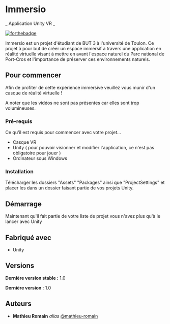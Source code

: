 # Immersio
_ Application Unity VR _

[![forthebadge](http://forthebadge.com/images/badges/built-with-love.svg)](http://forthebadge.com)  

Immersio est un projet d'étudiant de BUT 3 à l'université de Toulon. Ce projet à pour but de créer un espace immersif à travers une application en réalité virtuelle visant à mettre en avant l'espace naturel du Parc national de Port-Cros et l'importance de préserver ces environnements naturels.

## Pour commencer

Afin de profiter de cette expérience immersive veuillez vous munir d'un casque de réalité virtuelle !

A noter que les vidéos ne sont pas présentes car elles sont trop volumineuses.

### Pré-requis

Ce qu'il est requis pour commencer avec votre projet...

- Casque VR
- Unity ( pour pouvoir visionner et modifier l'application, ce n'est pas obligatoire pour jouer )
- Ordinateur sous Windows

### Installation

Télécharger les dossiers "Assets" "Packages" ainsi que "ProjectSettings" et placer les dans un dossier faisant partie de vos projets Unity.

## Démarrage

Maintenant qu'il fait partie de votre liste de projet vous n'avez plus qu'à le lancer avec Unity

## Fabriqué avec

* Unity

## Versions

**Dernière version stable :** 1.0

**Dernière version :** 1.0

## Auteurs

* **Mathieu Romain** _alias_ [@mathieu-romain](https://github.com/mathieu-romain)
